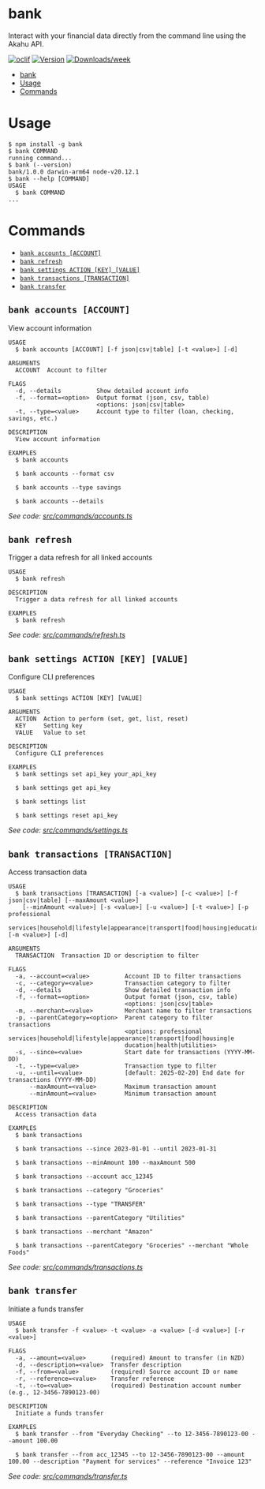 # bank

Interact with your financial data directly from the command line using the Akahu API.

[![oclif](https://img.shields.io/badge/cli-oclif-brightgreen.svg)](https://oclif.io)
[![Version](https://img.shields.io/npm/v/bank.svg)](https://npmjs.org/package/bank)
[![Downloads/week](https://img.shields.io/npm/dw/bank.svg)](https://npmjs.org/package/bank)

<!-- toc -->
* [bank](#bank)
* [Usage](#usage)
* [Commands](#commands)
<!-- tocstop -->

# Usage

<!-- usage -->
```sh-session
$ npm install -g bank
$ bank COMMAND
running command...
$ bank (--version)
bank/1.0.0 darwin-arm64 node-v20.12.1
$ bank --help [COMMAND]
USAGE
  $ bank COMMAND
...
```
<!-- usagestop -->

# Commands

<!-- commands -->
* [`bank accounts [ACCOUNT]`](#bank-accounts-account)
* [`bank refresh`](#bank-refresh)
* [`bank settings ACTION [KEY] [VALUE]`](#bank-settings-action-key-value)
* [`bank transactions [TRANSACTION]`](#bank-transactions-transaction)
* [`bank transfer`](#bank-transfer)

## `bank accounts [ACCOUNT]`

View account information

```
USAGE
  $ bank accounts [ACCOUNT] [-f json|csv|table] [-t <value>] [-d]

ARGUMENTS
  ACCOUNT  Account to filter

FLAGS
  -d, --details          Show detailed account info
  -f, --format=<option>  Output format (json, csv, table)
                         <options: json|csv|table>
  -t, --type=<value>     Account type to filter (loan, checking, savings, etc.)

DESCRIPTION
  View account information

EXAMPLES
  $ bank accounts

  $ bank accounts --format csv

  $ bank accounts --type savings

  $ bank accounts --details
```

_See code: [src/commands/accounts.ts](https://github.com/lab/bank/blob/v1.0.0/src/commands/accounts.ts)_

## `bank refresh`

Trigger a data refresh for all linked accounts

```
USAGE
  $ bank refresh

DESCRIPTION
  Trigger a data refresh for all linked accounts

EXAMPLES
  $ bank refresh
```

_See code: [src/commands/refresh.ts](https://github.com/lab/bank/blob/v1.0.0/src/commands/refresh.ts)_

## `bank settings ACTION [KEY] [VALUE]`

Configure CLI preferences

```
USAGE
  $ bank settings ACTION [KEY] [VALUE]

ARGUMENTS
  ACTION  Action to perform (set, get, list, reset)
  KEY     Setting key
  VALUE   Value to set

DESCRIPTION
  Configure CLI preferences

EXAMPLES
  $ bank settings set api_key your_api_key

  $ bank settings get api_key

  $ bank settings list

  $ bank settings reset api_key
```

_See code: [src/commands/settings.ts](https://github.com/lab/bank/blob/v1.0.0/src/commands/settings.ts)_

## `bank transactions [TRANSACTION]`

Access transaction data

```
USAGE
  $ bank transactions [TRANSACTION] [-a <value>] [-c <value>] [-f json|csv|table] [--maxAmount <value>]
    [--minAmount <value>] [-s <value>] [-u <value>] [-t <value>] [-p professional
    services|household|lifestyle|appearance|transport|food|housing|education|health|utilities] [-m <value>] [-d]

ARGUMENTS
  TRANSACTION  Transaction ID or description to filter

FLAGS
  -a, --account=<value>          Account ID to filter transactions
  -c, --category=<value>         Transaction category to filter
  -d, --details                  Show detailed transaction info
  -f, --format=<option>          Output format (json, csv, table)
                                 <options: json|csv|table>
  -m, --merchant=<value>         Merchant name to filter transactions
  -p, --parentCategory=<option>  Parent category to filter transactions
                                 <options: professional services|household|lifestyle|appearance|transport|food|housing|e
                                 ducation|health|utilities>
  -s, --since=<value>            Start date for transactions (YYYY-MM-DD)
  -t, --type=<value>             Transaction type to filter
  -u, --until=<value>            [default: 2025-02-20] End date for transactions (YYYY-MM-DD)
      --maxAmount=<value>        Maximum transaction amount
      --minAmount=<value>        Minimum transaction amount

DESCRIPTION
  Access transaction data

EXAMPLES
  $ bank transactions

  $ bank transactions --since 2023-01-01 --until 2023-01-31

  $ bank transactions --minAmount 100 --maxAmount 500

  $ bank transactions --account acc_12345

  $ bank transactions --category "Groceries"

  $ bank transactions --type "TRANSFER"

  $ bank transactions --parentCategory "Utilities"

  $ bank transactions --merchant "Amazon"

  $ bank transactions --parentCategory "Groceries" --merchant "Whole Foods"
```

_See code: [src/commands/transactions.ts](https://github.com/lab/bank/blob/v1.0.0/src/commands/transactions.ts)_

## `bank transfer`

Initiate a funds transfer

```
USAGE
  $ bank transfer -f <value> -t <value> -a <value> [-d <value>] [-r <value>]

FLAGS
  -a, --amount=<value>       (required) Amount to transfer (in NZD)
  -d, --description=<value>  Transfer description
  -f, --from=<value>         (required) Source account ID or name
  -r, --reference=<value>    Transfer reference
  -t, --to=<value>           (required) Destination account number (e.g., 12-3456-7890123-00)

DESCRIPTION
  Initiate a funds transfer

EXAMPLES
  $ bank transfer --from "Everyday Checking" --to 12-3456-7890123-00 --amount 100.00

  $ bank transfer --from acc_12345 --to 12-3456-7890123-00 --amount 100.00 --description "Payment for services" --reference "Invoice 123"
```

_See code: [src/commands/transfer.ts](https://github.com/lab/bank/blob/v1.0.0/src/commands/transfer.ts)_
<!-- commandsstop -->
